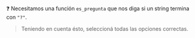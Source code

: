 :question: Necesitamos una función `es_pregunta` que nos diga si un string termina con `"?"`. 

> Teniendo en cuenta ésto, seleccioná todas las opciones correctas. 